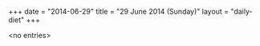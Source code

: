+++
date = "2014-06-29"
title = "29 June 2014 (Sunday)"
layout = "daily-diet"
+++

<p>&lt;no entries&gt;</p>